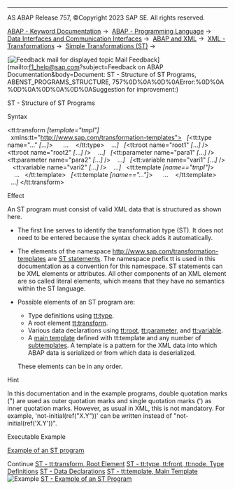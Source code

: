   

* * *

AS ABAP Release 757, ©Copyright 2023 SAP SE. All rights reserved.

[ABAP - Keyword Documentation](https://help.sap.com/doc/abapdocu_757_index_htm/7.57/en-US/abenabap.htm) →  [ABAP - Programming Language](https://help.sap.com/doc/abapdocu_757_index_htm/7.57/en-US/abenabap_reference.htm) →  [Data Interfaces and Communication Interfaces](https://help.sap.com/doc/abapdocu_757_index_htm/7.57/en-US/abenabap_data_communication.htm) →  [ABAP and XML](https://help.sap.com/doc/abapdocu_757_index_htm/7.57/en-US/abenabap_xml.htm) →  [XML - Transformations](https://help.sap.com/doc/abapdocu_757_index_htm/7.57/en-US/abenabap_xml_trafos.htm) →  [Simple Transformations (ST)](https://help.sap.com/doc/abapdocu_757_index_htm/7.57/en-US/abenabap_st.htm) → 

 [![](Mail.gif?object=Mail.gif&sap-language=EN "Feedback mail for displayed topic") Mail Feedback](mailto:f1_help@sap.com?subject=Feedback on ABAP Documentation&body=Document: ST - Structure of ST Programs, ABENST_PROGRAMS_STRUCTURE, 757%0D%0A%0D%0AError:%0D%0A
%0D%0A%0D%0A%0D%0ASuggestion for improvement:)

ST - Structure of ST Programs

Syntax

<?sap.transform simple?>
<tt:transform *\[*template="tmpl"*\]*
  xmlns:tt="http://www.sap.com/transformation-templates">
  *\[*<tt:type name="..." *\[*...*\]*\>
     ...
   </tt:type>
   ...*\]*
  *\[*<tt:root name="root1" *\[*...*\]* />
   <tt:root name="root2" *\[*...*\]* />
   ...*\]*
  *\[*<tt:parameter name="para1" *\[*...*\]* />
   <tt:parameter name="para2" *\[*...*\]* />
   ...*\]*
  *\[*<tt:variable name="vari1" *\[*...*\]* />
   <tt:variable name="vari2" *\[*...*\]* />
   ...*\]*
  <tt:template *\[*name=="tmpl"*\]*\>
    ...
  </tt:template>
  *\[*<tt:template *\[*name=="..."*\]*\>
     ...
   </tt:template>
  ...*\]*
</tt:transform>

Effect

An ST program must consist of valid XML data that is structured as shown here.

-   The first line <? ... ?> serves to identify the transformation type (ST). It does not need to be entered because the syntax check adds it automatically.
-   The elements of the namespace http://www.sap.com/transformation-templates are [ST statements](https://help.sap.com/doc/abapdocu_757_index_htm/7.57/en-US/abenst_statements.htm). The namespace prefix tt is used in this documentation as a convention for this namespace. ST statements can be XML elements or attributes. All other components of an XML element are so called literal elements, which means that they have no semantics within the ST language.
-   Possible elements of an ST program are:
    
    -   Type definitions using [tt:type](https://help.sap.com/doc/abapdocu_757_index_htm/7.57/en-US/abenst_tt_type.htm).
    -   A root element [tt:transform](https://help.sap.com/doc/abapdocu_757_index_htm/7.57/en-US/abenst_tt_transform.htm).
    -   Various data declarations using [tt:root](https://help.sap.com/doc/abapdocu_757_index_htm/7.57/en-US/abenst_tt_root.htm), [tt:parameter](https://help.sap.com/doc/abapdocu_757_index_htm/7.57/en-US/abenst_tt_parameter.htm), and [tt:variable](https://help.sap.com/doc/abapdocu_757_index_htm/7.57/en-US/abenst_tt_variable.htm).
    -   A [main template](https://help.sap.com/doc/abapdocu_757_index_htm/7.57/en-US/abenst_tt_template_main.htm) defined with tt:template and any number of [subtemplates](https://help.sap.com/doc/abapdocu_757_index_htm/7.57/en-US/abenst_tt_template_sub.htm). A template is a pattern for the XML data into which ABAP data is serialized or from which data is deserialized.
    
    These elements can be in any order.
    

Hint

In this documentation and in the example programs, double quotation marks (") are used as outer quotation marks and single quotation marks (') as inner quotation marks. However, as usual in XML, this is not mandatory. For example, 'not-initial(ref("X.Y"))' can be written instead of "not-initial(ref('X.Y'))".

Executable Example

[Example of an ST program](https://help.sap.com/doc/abapdocu_757_index_htm/7.57/en-US/abenst_program_abexa.htm)

Continue
[ST - tt:transform, Root Element](https://help.sap.com/doc/abapdocu_757_index_htm/7.57/en-US/abenst_tt_transform.htm)
[ST - tt:type, tt:front, tt:node, Type Definitions](https://help.sap.com/doc/abapdocu_757_index_htm/7.57/en-US/abenst_tt_type.htm)
[ST - Data Declarations](https://help.sap.com/doc/abapdocu_757_index_htm/7.57/en-US/abenst_data_declarations.htm)
[ST - tt:template, Main Template](https://help.sap.com/doc/abapdocu_757_index_htm/7.57/en-US/abenst_tt_template_main.htm)
![Example](exa.gif "Example") [ST - Example of an ST Program](https://help.sap.com/doc/abapdocu_757_index_htm/7.57/en-US/abenst_program_abexa.htm)